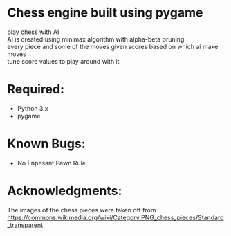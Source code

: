 # Chess engine built using pygame <br/>
play chess with AI  <br/>
AI is created using minimax algorithm with alpha-beta pruning <br/>
every piece and some of the moves given scores based on which ai make moves <br/>
tune score values to play around with it  <br/>

# Required:
- Python 3.x
- pygame

# Known Bugs:
- No Enpesant Pawn Rule

# Acknowledgments:
The images of the chess pieces were taken off from https://commons.wikimedia.org/wiki/Category:PNG_chess_pieces/Standard_transparent
